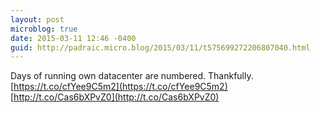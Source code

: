 ```yaml
---
layout: post
microblog: true
date: 2015-03-11 12:46 -0400
guid: http://padraic.micro.blog/2015/03/11/t575699272206807040.html
---
```

Days of running own datacenter are numbered. Thankfully.  [https://t.co/cfYee9C5m2](https://t.co/cfYee9C5m2) [http://t.co/Cas6bXPvZ0](http://t.co/Cas6bXPvZ0)
